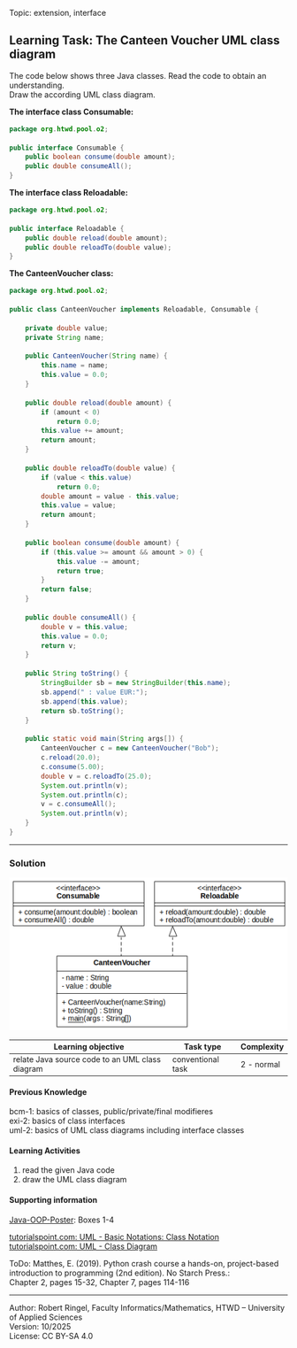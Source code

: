 Topic: extension, interface

## Learning Task: The Canteen Voucher UML class diagram

The code below shows three Java classes. Read the code to obtain an understanding.  
Draw the according UML class diagram. 

**The interface class Consumable:**
``` java
package org.htwd.pool.o2;

public interface Consumable {
    public boolean consume(double amount);
    public double consumeAll();
}
```

**The interface class Reloadable:**
``` java
package org.htwd.pool.o2;

public interface Reloadable {
    public double reload(double amount);
    public double reloadTo(double value);
}
```

**The CanteenVoucher class:**
``` java
package org.htwd.pool.o2;

public class CanteenVoucher implements Reloadable, Consumable {

    private double value;
    private String name;

    public CanteenVoucher(String name) {
        this.name = name;
        this.value = 0.0;
    }

    public double reload(double amount) {
        if (amount < 0)
            return 0.0;
        this.value += amount;
        return amount;
    }

    public double reloadTo(double value) {
        if (value < this.value)
            return 0.0;
        double amount = value - this.value;
        this.value = value;
        return amount;
    }

    public boolean consume(double amount) {
        if (this.value >= amount && amount > 0) {
            this.value -= amount;
            return true;
        }
        return false;
    }

    public double consumeAll() {
        double v = this.value;
        this.value = 0.0;
        return v;
    }

    public String toString() {
        StringBuilder sb = new StringBuilder(this.name);
        sb.append(" : value EUR:");
        sb.append(this.value);
        return sb.toString();
    }

    public static void main(String args[]) {
        CanteenVoucher c = new CanteenVoucher("Bob");
        c.reload(20.0);
        c.consume(5.00);
        double v = c.reloadTo(25.0);
        System.out.println(v);
        System.out.println(c);
        v = c.consumeAll();
        System.out.println(v);
    }
}
```

---------------------------------------

### Solution

 ![the solution UML class diagram](CanteenVoucherUML.png)


| **Learning objective**                           | **Task type**   | **Complexity** |
| ------------------------------------------------ | --------------- | -------------- |
| relate Java source code to an UML class diagram  | conventional task | 2 - normal   |

#### Previous Knowledge

bcm-1: basics of classes, public/private/final modifieres  
exi-2: basics of class interfaces  
uml-2: basics of UML class diagrams including interface classes

#### Learning Activities

1) read the given Java code
2) draw the UML class diagram

#### Supporting information

[Java-OOP-Poster](../JavaPosterOOP_engl.pdf): Boxes 1-4

[tutorialspoint.com: UML - Basic Notations: Class Notation](https://www.tutorialspoint.com/uml/uml_basic_notations.htm)  
[tutorialspoint.com: UML - Class Diagram](https://www.tutorialspoint.com/uml/uml_class_diagram.htm)

ToDo: Matthes, E. (2019). Python crash course a hands-on, project-based introduction to programming (2nd edition). No Starch Press.:  
Chapter 2, pages 15-32, Chapter 7, pages 114-116  


---------------------------------------
Author: Robert Ringel, Faculty Informatics/Mathematics, HTWD – University of Applied Sciences  
Version: 10/2025            
License: CC BY-SA 4.0
